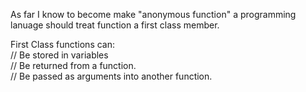 As far I know to become make "anonymous function" a programming lanuage should treat function a first class member.    

First Class functions can:  
//              Be stored in variables  
//              Be returned from a function.  
//              Be passed as arguments into another function.  
